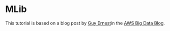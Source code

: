 # MLib

This tutorial is based on a blog post by [Guy Ernest](https://www.linkedin.com/in/guyernest)in the [AWS Big Data Blog](https://aws.amazon.com/blogs/big-data/building-a-recommendation-engine-with-spark-ml-on-amazon-emr-using-zeppelin/).